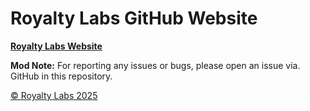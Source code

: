 # Royalty Labs GitHub Website

**[Royalty Labs Website](https://royals-development.github.io)**

**Mod Note:** For reporting any issues or bugs, please open an issue via. GitHub in this repository.

[© Royalty Labs 2025](LICENSE.md/)
